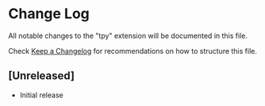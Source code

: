 # Change Log

All notable changes to the "tpy" extension will be documented in this file.

Check [Keep a Changelog](http://keepachangelog.com/) for recommendations on how to structure this file.

## [Unreleased]

- Initial release